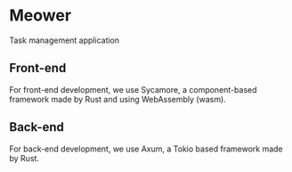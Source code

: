 # Meower

Task management application


## Front-end

For front-end development, we use Sycamore, a component-based framework made by Rust and using WebAssembly (wasm).


## Back-end

For back-end development, we use Axum, a Tokio based framework made by Rust.
